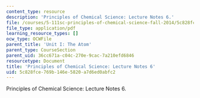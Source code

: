 ```yaml
---
content_type: resource
description: 'Principles of Chemical Science: Lecture Notes 6.'
file: /courses/5-111sc-principles-of-chemical-science-fall-2014/5c828fce769b146e5820a7d6ed0abfc2_MIT5_111F14_Lec6.pdf
file_type: application/pdf
learning_resource_types: []
ocw_type: OCWFile
parent_title: 'Unit I: The Atom'
parent_type: CourseSection
parent_uid: 36cc671a-c04c-270e-9cac-7a210efd6846
resourcetype: Document
title: 'Principles of Chemical Science: Lecture Notes 6'
uid: 5c828fce-769b-146e-5820-a7d6ed0abfc2
---
```

Principles of Chemical Science: Lecture Notes 6.

